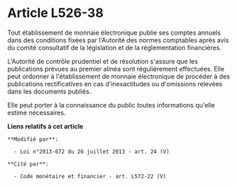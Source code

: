# Article L526-38

Tout établissement de monnaie électronique publie ses comptes annuels dans des conditions fixées par l'Autorité des normes
comptables après avis du comité consultatif de la législation et de la réglementation financières. 

L'Autorité de contrôle prudentiel et de résolution s'assure que les publications prévues au premier alinéa sont régulièrement
effectuées. Elle peut ordonner à l'établissement de monnaie électronique de procéder à des publications rectificatives en cas
d'inexactitudes ou d'omissions relevées dans les documents publiés. 

Elle peut porter à la connaissance du public toutes informations qu'elle estime nécessaires.

**Liens relatifs à cet article**

	**Modifié par**:

	  - Loi n°2013-672 du 26 juillet 2013 - art. 24 (V)

	**Cité par**:

	  - Code monétaire et financier - art. L572-22 (V)
